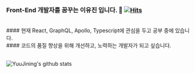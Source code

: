 ### Front-End 개발자를 꿈꾸는 이유진 입니다. 👋 [![Hits](https://hits.seeyoufarm.com/api/count/incr/badge.svg?url=https%3A%2F%2Fgithub.com%2FYuuJining&count_bg=%2379C83D&title_bg=%23555555&icon=&icon_color=%23E7E7E7&title=hits&edge_flat=false)](https://hits.seeyoufarm.com)
<br>
#### 현재 React, GraphQL, Apollo, Typescript에 관심을 두고 공부 중에 있습니다.<br>
#### 코드의 품질 향상을 위해 개선하고, 노력하는 개발자가 되고 싶습니다.    
<br>
<br>

![YuuJining's github stats](https://github-readme-stats.vercel.app/api?username=YuuJining&show_icons=true)

